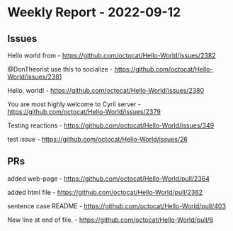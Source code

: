 # Weekly Report - 2022-09-12

## Issues

Hello world from  - https://github.com/octocat/Hello-World/issues/2382

@DonTheorist use this to socialize - https://github.com/octocat/Hello-World/issues/2381

Hello, world! - https://github.com/octocat/Hello-World/issues/2380

You are most highly welcome to Cyril server - https://github.com/octocat/Hello-World/issues/2379

Testing reactions - https://github.com/octocat/Hello-World/issues/349

test issue - https://github.com/octocat/Hello-World/issues/26



## PRs

added web-page - https://github.com/octocat/Hello-World/pull/2364

added html file - https://github.com/octocat/Hello-World/pull/2362

sentence case README - https://github.com/octocat/Hello-World/pull/403

New line at end of file. - https://github.com/octocat/Hello-World/pull/6


